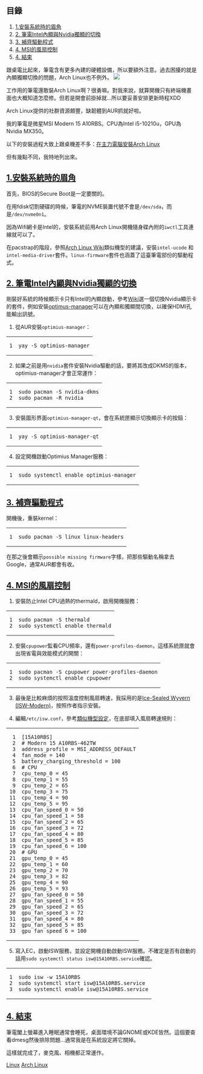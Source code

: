 ## 目錄

1.  [1.安裝系統時的眉角](https://ivonblog.com/posts/install-archlinux-on-laptop/#1%E5%AE%89%E8%A3%9D%E7%B3%BB%E7%B5%B1%E6%99%82%E7%9A%84%E7%9C%89%E8%A7%92)
2.  [2\. 筆電Intel內顯與Nvidia獨顯的切換](https://ivonblog.com/posts/install-archlinux-on-laptop/#2-%E7%AD%86%E9%9B%BBintel%E5%85%A7%E9%A1%AF%E8%88%87nvidia%E7%8D%A8%E9%A1%AF%E7%9A%84%E5%88%87%E6%8F%9B)
3.  [3\. 補齊驅動程式](https://ivonblog.com/posts/install-archlinux-on-laptop/#3-%E8%A3%9C%E9%BD%8A%E9%A9%85%E5%8B%95%E7%A8%8B%E5%BC%8F)
4.  [4\. MSI的風扇控制](https://ivonblog.com/posts/install-archlinux-on-laptop/#4-msi%E7%9A%84%E9%A2%A8%E6%89%87%E6%8E%A7%E5%88%B6)
5.  [4\. 結束](https://ivonblog.com/posts/install-archlinux-on-laptop/#4-%E7%B5%90%E6%9D%9F)

跟桌電比起來，筆電含有更多內建的硬體設備，所以要額外注意。過去困擾的就是內顯獨顯切換的問題，Arch Linux也不例外。 ![](https://i.imgur.com/bq2p3Vu.jpg)

工作用的筆電還敢裝Arch Linux啊？很勇嘛。對我來說，就算開機只有終端機畫面也大概知道怎麼修。但若是開會前掛掉就…所以要妥善安排更新時程XDD

Arch Linux提供的社群資源頗豐，缺韌體到AUR抓就好啦。

我的筆電是微星MSI Modern 15 A10RBS。CPU為Intel i5-10210u，GPU為Nvidia MX350。

以下的安裝過程大致上跟桌機差不多：[在主力電腦安裝Arch Linux](https://ivonblog.com/posts/install-archlinux/)

但有幾點不同，我特地列出來。

## [](https://ivonblog.com/posts/install-archlinux-on-laptop/#1%E5%AE%89%E8%A3%9D%E7%B3%BB%E7%B5%B1%E6%99%82%E7%9A%84%E7%9C%89%E8%A7%92)[1.安裝系統時的眉角](https://ivonblog.com/posts/install-archlinux-on-laptop/#contents:1%E5%AE%89%E8%A3%9D%E7%B3%BB%E7%B5%B1%E6%99%82%E7%9A%84%E7%9C%89%E8%A7%92)

首先，BIOS的Secure Boot是一定要關的。

在用fdisk切割硬碟的時候，筆電的NVME裝置代號不會是`/dev/sda`，而是`/dev/nvme0n1`。

因為Wifi網卡是Intel的，安裝系統前用Arch Linux開機隨身碟內附的`iwctl`工具連線就可以了。

在pacstrap的階段，參照[Arch Linux Wiki](https://wiki.archlinux.org/title/MSI_Modern_15_A11M)類似機型的建議，安裝`intel-ucode` 和`intel-media-driver`套件。`linux-firmware`套件也涵蓋了這臺筆電部份的驅動程式。

## [](https://ivonblog.com/posts/install-archlinux-on-laptop/#2-%E7%AD%86%E9%9B%BBintel%E5%85%A7%E9%A1%AF%E8%88%87nvidia%E7%8D%A8%E9%A1%AF%E7%9A%84%E5%88%87%E6%8F%9B)[2\. 筆電Intel內顯與Nvidia獨顯的切換](https://ivonblog.com/posts/install-archlinux-on-laptop/#contents:2-%E7%AD%86%E9%9B%BBintel%E5%85%A7%E9%A1%AF%E8%88%87nvidia%E7%8D%A8%E9%A1%AF%E7%9A%84%E5%88%87%E6%8F%9B)

剛裝好系統的時候顯示卡只有Intel的內顯啟動，參考[Wiki](https://wiki.archlinux.org/title/NVIDIA_Optimus)選一個切換Nvidia顯示卡的套件，例如安裝[optimus-manager](https://github.com/Askannz/optimus-manager)可以在內顯和獨顯間切換，以確保HDMI孔能輸出訊號。

1.  從AUR安裝`optimius-manager`：

<table><tbody><tr><td><pre tabindex="0"><code><span>1
</span></code></pre></td><td><pre tabindex="0"><code data-lang="bash"><span><span>yay -S optimius-manager
</span></span></code></pre></td></tr></tbody></table>

2.  如果之前是用`nvidia`套件安裝Nvidia驅動的話，要將其改成DKMS的版本，optimius-manager才會正常運作：

<table><tbody><tr><td><pre tabindex="0"><code><span>1
</span><span>2
</span></code></pre></td><td><pre tabindex="0"><code data-lang="bash"><span><span>sudo pacman -S nvidia-dkms
</span></span><span><span>sudo pacman -R nvidia
</span></span></code></pre></td></tr></tbody></table>

3.  安裝圖形界面`optimius-manager-qt`，會在系統匣顯示切換顯示卡的按鈕：

<table><tbody><tr><td><pre tabindex="0"><code><span>1
</span></code></pre></td><td><pre tabindex="0"><code data-lang="bash"><span><span>yay -S optimius-manager-qt
</span></span></code></pre></td></tr></tbody></table>

4.  設定開機啟動Optimius Manager服務：

<table><tbody><tr><td><pre tabindex="0"><code><span>1
</span></code></pre></td><td><pre tabindex="0"><code data-lang="bash"><span><span>sudo systemctl <span>enable</span> optimius-manager
</span></span></code></pre></td></tr></tbody></table>

## [](https://ivonblog.com/posts/install-archlinux-on-laptop/#3-%E8%A3%9C%E9%BD%8A%E9%A9%85%E5%8B%95%E7%A8%8B%E5%BC%8F)[3\. 補齊驅動程式](https://ivonblog.com/posts/install-archlinux-on-laptop/#contents:3-%E8%A3%9C%E9%BD%8A%E9%A9%85%E5%8B%95%E7%A8%8B%E5%BC%8F)

開機後，重裝kernel：

<table><tbody><tr><td><pre tabindex="0"><code><span>1
</span></code></pre></td><td><pre tabindex="0"><code data-lang="bash"><span><span>sudo pacman -S linux linux-headers
</span></span></code></pre></td></tr></tbody></table>

在那之後會顯示`possible missing firmware`字樣，把那些驅動名稱拿去Google，通常AUR都會有收。

## [](https://ivonblog.com/posts/install-archlinux-on-laptop/#4-msi%E7%9A%84%E9%A2%A8%E6%89%87%E6%8E%A7%E5%88%B6)[4\. MSI的風扇控制](https://ivonblog.com/posts/install-archlinux-on-laptop/#contents:4-msi%E7%9A%84%E9%A2%A8%E6%89%87%E6%8E%A7%E5%88%B6)

1.  安裝防止Intel CPU過熱的thermald，啟用開機服務：

<table><tbody><tr><td><pre tabindex="0"><code><span>1
</span><span>2
</span></code></pre></td><td><pre tabindex="0"><code data-lang="bash"><span><span>sudo pacman -S thermald
</span></span><span><span>sudo systemctl <span>enable</span> thermald
</span></span></code></pre></td></tr></tbody></table>

2.  安裝`cpupower`監看CPU頻率，還有`power-profiles-daemon`，這樣系統匣就會出現省電與效能模式的開關：

<table><tbody><tr><td><pre tabindex="0"><code><span>1
</span><span>2
</span></code></pre></td><td><pre tabindex="0"><code data-lang="bash"><span><span>sudo pacman -S cpupower power-profiles-daemon
</span></span><span><span>sudo systemctl <span>enable</span> cpupower
</span></span></code></pre></td></tr></tbody></table>

3.  最後是比較麻煩的按照溫度控制風扇轉速，我採用的是[Ice-Sealed Wyvern (ISW-Modern)](https://github.com/FaridZelli/ISW-Modern)，按照作者指示安裝。
    
4.  編輯`/etc/isw.conf`，參考[類似機型設定](https://wiki.archlinux.org/title/MSI_Modern_15_A11M)，在底部填入風扇轉速規則：
    

<table><tbody><tr><td><pre tabindex="0"><code><span> 1
</span><span> 2
</span><span> 3
</span><span> 4
</span><span> 5
</span><span> 6
</span><span> 7
</span><span> 8
</span><span> 9
</span><span>10
</span><span>11
</span><span>12
</span><span>13
</span><span>14
</span><span>15
</span><span>16
</span><span>17
</span><span>18
</span><span>19
</span><span>20
</span><span>21
</span><span>22
</span><span>23
</span><span>24
</span><span>25
</span><span>26
</span><span>27
</span><span>28
</span><span>29
</span><span>30
</span><span>31
</span><span>32
</span><span>33
</span></code></pre></td><td><pre tabindex="0"><code data-lang="bash"><span><span><span>[</span>15A10RBS<span>]</span>
</span></span><span><span><span># Modern 15 A10RBS-462TW</span>
</span></span><span><span><span>address_profile</span> <span>=</span> MSI_ADDRESS_DEFAULT
</span></span><span><span><span>fan_mode</span> <span>=</span> <span>140</span>
</span></span><span><span><span>battery_charging_threshold</span> <span>=</span> <span>100</span>
</span></span><span><span><span># CPU</span>
</span></span><span><span><span>cpu_temp_0</span> <span>=</span> <span>45</span>
</span></span><span><span><span>cpu_temp_1</span> <span>=</span> <span>55</span>
</span></span><span><span><span>cpu_temp_2</span> <span>=</span> <span>65</span>
</span></span><span><span><span>cpu_temp_3</span> <span>=</span> <span>75</span>
</span></span><span><span><span>cpu_temp_4</span> <span>=</span> <span>90</span>
</span></span><span><span><span>cpu_temp_5</span> <span>=</span> <span>95</span>
</span></span><span><span><span>cpu_fan_speed_0</span> <span>=</span> <span>50</span>
</span></span><span><span><span>cpu_fan_speed_1</span> <span>=</span> <span>58</span>
</span></span><span><span><span>cpu_fan_speed_2</span> <span>=</span> <span>65</span>
</span></span><span><span><span>cpu_fan_speed_3</span> <span>=</span> <span>72</span>
</span></span><span><span><span>cpu_fan_speed_4</span> <span>=</span> <span>80</span>
</span></span><span><span><span>cpu_fan_speed_5</span> <span>=</span> <span>85</span>
</span></span><span><span><span>cpu_fan_speed_6</span> <span>=</span> <span>100</span>
</span></span><span><span><span># GPU</span>
</span></span><span><span><span>gpu_temp_0</span> <span>=</span> <span>45</span>
</span></span><span><span><span>gpu_temp_1</span> <span>=</span> <span>60</span>
</span></span><span><span><span>gpu_temp_2</span> <span>=</span> <span>70</span>
</span></span><span><span><span>gpu_temp_3</span> <span>=</span> <span>82</span>
</span></span><span><span><span>gpu_temp_4</span> <span>=</span> <span>90</span>
</span></span><span><span><span>gpu_temp_5</span> <span>=</span> <span>93</span>
</span></span><span><span><span>gpu_fan_speed_0</span> <span>=</span> <span>50</span>
</span></span><span><span><span>gpu_fan_speed_1</span> <span>=</span> <span>55</span>
</span></span><span><span><span>gpu_fan_speed_2</span> <span>=</span> <span>65</span>
</span></span><span><span><span>gpu_fan_speed_3</span> <span>=</span> <span>72</span>
</span></span><span><span><span>gpu_fan_speed_4</span> <span>=</span> <span>80</span>
</span></span><span><span><span>gpu_fan_speed_5</span> <span>=</span> <span>85</span>
</span></span><span><span><span>gpu_fan_speed_6</span> <span>=</span> <span>100</span>
</span></span></code></pre></td></tr></tbody></table>

5.  寫入EC，啟動ISW服務，並設定開機自動啟動ISW服務。不確定是否有啟動的話用`sudo systemctl status isw@15A10RBS.service`確認。

<table><tbody><tr><td><pre tabindex="0"><code><span>1
</span><span>2
</span><span>3
</span></code></pre></td><td><pre tabindex="0"><code data-lang="bash"><span><span>sudo isw -w 15A10RBS
</span></span><span><span>sudo systemctl start isw@15A10RBS.service
</span></span><span><span>sudo systemctl <span>enable</span> isw@15A10RBS.service
</span></span></code></pre></td></tr></tbody></table>

## [](https://ivonblog.com/posts/install-archlinux-on-laptop/#4-%E7%B5%90%E6%9D%9F)[4\. 結束](https://ivonblog.com/posts/install-archlinux-on-laptop/#contents:4-%E7%B5%90%E6%9D%9F)

筆電闔上螢幕進入睡眠通常會睡死，桌面環境不論GNOME或KDE皆然。這個要查看dmesg然後排除問題…通常我是在系統設定將它關掉。

這樣就完成了，麥克風、相機都正常運作。

[Linux](https://ivonblog.com/tags/linux/) [Arch Linux](https://ivonblog.com/tags/arch-linux/)